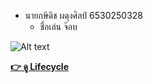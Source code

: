 - นายกษิดิช ผดุงศิลป์ 6530250328
  - ชื่อเล่น จ๊อบ


![Alt text](Imge/IMG_2517.jpeg)

[**👉 ดู Lifecycle**](lifecycle.md)
